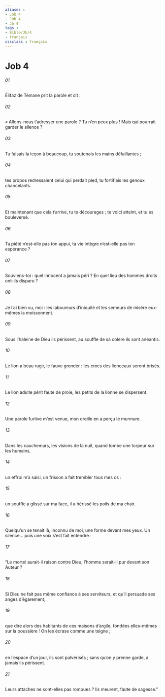 ```yaml
---
aliases : 
- Job 4
- Job 4
- Jb 4
tags : 
- Bible/Jb/4
- français
cssclass : français
---
```


# Job 4

###### 01
Élifaz de Témane prit la parole et dit :
###### 02
« Allons-nous t’adresser une parole ? Tu n’en peux plus !
Mais qui pourrait garder le silence ?
###### 03
Tu faisais la leçon à beaucoup,
tu soutenais les mains défaillantes ;
###### 04
tes propos redressaient celui qui perdait pied,
tu fortifiais les genoux chancelants.
###### 05
Et maintenant que cela t’arrive, tu te décourages ;
te voici atteint, et tu es bouleversé.
###### 06
Ta piété n’est-elle pas ton appui,
ta vie intègre n’est-elle pas ton espérance ?
###### 07
Souviens-toi : quel innocent a jamais péri ?
En quel lieu des hommes droits ont-ils disparu ?
###### 08
Je l’ai bien vu, moi : les laboureurs d’iniquité
et les semeurs de misère eux-mêmes la moissonnent.
###### 09
Sous l’haleine de Dieu ils périssent,
au souffle de sa colère ils sont anéantis.
###### 10
Le lion a beau rugir, le fauve gronder :
les crocs des lionceaux seront brisés.
###### 11
Le lion adulte périt faute de proie,
les petits de la lionne se dispersent.
###### 12
Une parole furtive m’est venue,
mon oreille en a perçu le murmure.
###### 13
Dans les cauchemars, les visions de la nuit,
quand tombe une torpeur sur les humains,
###### 14
un effroi m’a saisi, un frisson
a fait trembler tous mes os :
###### 15
un souffle a glissé sur ma face,
il a hérissé les poils de ma chair.
###### 16
Quelqu’un se tenait là, inconnu de moi,
une forme devant mes yeux.
Un silence… puis une voix s’est fait entendre :
###### 17
“Le mortel aurait-il raison contre Dieu,
l’homme serait-il pur devant son Auteur ?
###### 18
Si Dieu ne fait pas même confiance à ses serviteurs,
et qu’il persuade ses anges d’égarement,
###### 19
que dire alors des habitants de ces maisons d’argile,
fondées elles-mêmes sur la poussière !
On les écrase comme une teigne ;
###### 20
en l’espace d’un jour, ils sont pulvérisés ;
sans qu’on y prenne garde, à jamais ils périssent.
###### 21
Leurs attaches ne sont-elles pas rompues ?
Ils meurent, faute de sagesse.”
